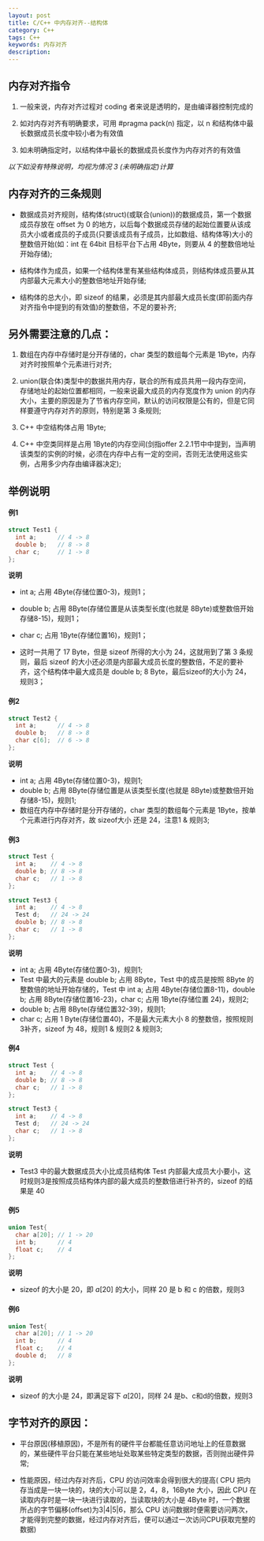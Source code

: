 ```yaml
---
layout: post
title: C/C++ 中内存对齐--结构体
category: C++
tags: C++
keywords: 内存对齐
description:
---
```


## 内存对齐指令

1. 一般来说，内存对齐过程对 coding 者来说是透明的，是由编译器控制完成的

2. 如对内存对齐有明确要求，可用 #pragma pack(n) 指定，以 n 和结构体中最长数据成员长度中较小者为有效值

3. 如未明确指定时，以结构体中最长的数据成员长度作为内存对齐的有效值

*以下如没有特殊说明，均视为情况 3 (未明确指定)计算*

## 内存对齐的三条规则

- 数据成员对齐规则，结构体(struct)(或联合(union))的数据成员，第一个数据成员存放在 offset 为 0 的地方，以后每个数据成员存储的起始位置要从该成员大小或者成员的子成员(只要该成员有子成员，比如数组、结构体等)大小的整数倍开始(如：int 在 64bit 目标平台下占用 4Byte，则要从 4 的整数倍地址开始存储);

- 结构体作为成员，如果一个结构体里有某些结构体成员，则结构体成员要从其内部最大元素大小的整数倍地址开始存储;

- 结构体的总大小，即 sizeof 的结果，必须是其内部最大成员长度(即前面内存对齐指令中提到的有效值)的整数倍，不足的要补齐;

## 另外需要注意的几点：

1. 数组在内存中存储时是分开存储的，char 类型的数组每个元素是 1Byte，内存对齐时按照单个元素进行对齐;

2. union(联合体)类型中的数据共用内存，联合的所有成员共用一段内存空间，存储地址的起始位置都相同，一般来说最大成员的内存宽度作为 union 的内存大小，主要的原因是为了节省内存空间，默认的访问权限是公有的，但是它同样要遵守内存对齐的原则，特别是第 3 条规则;

3. C++ 中空结构体占用 1Byte;

4. C++ 中空类同样是占用 1Byte的内存空间(剑指offer 2.2.1节中中提到，当声明该类型的实例的时候，必须在内存中占有一定的空间，否则无法使用这些实例，占用多少内存由编译器决定);


## 举例说明

#### 例1

```cpp
struct Test1 {
  int a;      // 4 -> 8
  double b;   // 8 -> 8
  char c;     // 1 -> 8
};
```

**说明**

- int a; 占用 4Byte(存储位置0-3)，规则1；

- double b; 占用 8Byte(存储位置是从该类型长度(也就是 8Byte)或整数倍开始存储8-15)，规则1；

- char c; 占用 1Byte(存储位置16)，规则1；

- 这时一共用了 17 Byte，但是 sizeof 所得的大小为 24，这就用到了第 3 条规则，最后 sizeof 的大小还必须是内部最大成员长度的整数倍，不足的要补齐，这个结构体中最大成员是 double b; 8 Byte，最后sizeof的大小为 24，规则3；

#### 例2

```cpp
struct Test2 {
  int a;      // 4 -> 8
  double b;   // 8 -> 8
  char c[6];  // 6 -> 8
};
```

**说明**

- int a; 占用 4Byte(存储位置0-3)，规则1;
- double b; 占用 8Byte(存储位置是从该类型长度(也就是 8Byte)或整数倍开始存储8-15)，规则1;
- 数组在内存中存储时是分开存储的，char 类型的数组每个元素是 1Byte，按单个元素进行内存对齐，故 sizeof大小 还是 24，注意1 & 规则3;

#### 例3

```cpp
struct Test {
  int a;    // 4 -> 8
  double b; // 8 -> 8
  char c;   // 1 -> 8
};

struct Test3 {
  int a;    // 4 -> 8
  Test d;   // 24 -> 24
  double b; // 8 -> 8
  char c;   // 1 -> 8
};
```

**说明**

- int a; 占用 4Byte(存储位置0-3)，规则1;
- Test 中最大的元素是 double b; 占用 8Byte，Test 中的成员是按照 8Byte 的整数倍的地址开始存储的，Test 中 int a; 占用 4Byte(存储位置8-11)，double b; 占用 8Byte(存储位置16-23)，char c; 占用 1Byte(存储位置 24)，规则2;
- double b; 占用 8Byte(存储位置32-39)，规则1;
- char c; 占用 1 Byte(存储位置40)，不是最大元素大小 8 的整数倍，按照规则3补齐，sizeof 为 48，规则1 & 规则2 & 规则3;

#### 例4

```cpp
struct Test {
  int a;    // 4 -> 8
  double b; // 8 -> 8
  char c;   // 1 -> 8
};

struct Test3 {
  int a;    // 4 -> 8
  Test d;   // 24 -> 24
  char c;   // 1 -> 8
};
```

**说明**

- Test3 中的最大数据成员大小比成员结构体 Test 内部最大成员大小要小，这时规则3是按照成员结构体内部的最大成员的整数倍进行补齐的，sizeof 的结果是 40

#### 例5

```cpp
union Test{
  char a[20]; // 1 -> 20
  int b;      // 4
  float c;    // 4
};
```

**说明**

- sizeof 的大小是 20，即 $a[20]$ 的大小，同样 20 是 b 和 c 的倍数，规则3

#### 例6

```cpp
union Test{
  char a[20]; // 1 -> 20
  int b;      // 4
  float c;    // 4
  double d;   // 8
};
```

**说明**

- sizeof 的大小是 24，即满足容下 $a[20]$，同样 24 是b、c和d的倍数，规则3


## 字节对齐的原因：

- 平台原因(移植原因)，不是所有的硬件平台都能任意访问地址上的任意数据的，某些硬件平台只能在某些地址处取某些特定类型的数据，否则抛出硬件异常;

- 性能原因，经过内存对齐后，CPU 的访问效率会得到很大的提高( CPU 把内存当成是一块一块的，块的大小可以是 2，4，8，16Byte 大小，因此 CPU 在读取内存时是一块一块进行读取的，当读取块的大小是 4Byte 时，一个数据所占的字节偏移(offset)为3|4|5|6，那么 CPU 访问数据时便需要访问两次，才能得到完整的数据，经过内存对齐后，便可以通过一次访问CPU获取完整的数据)